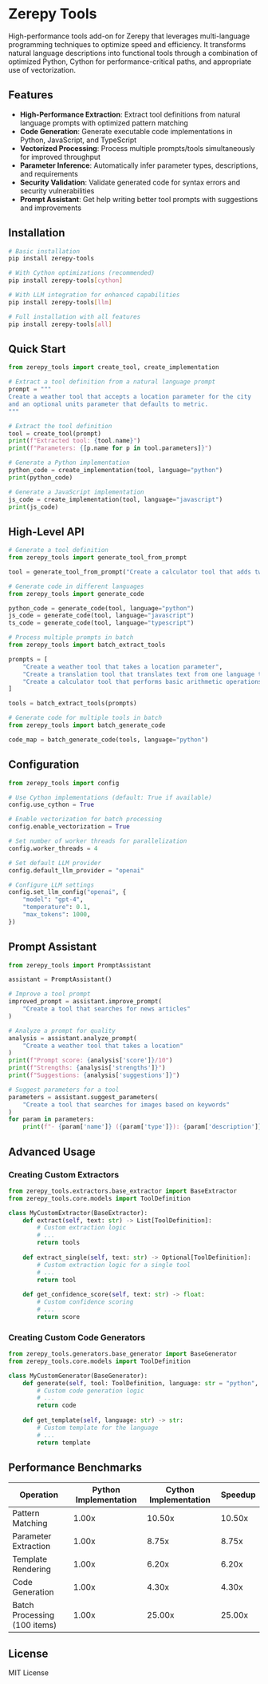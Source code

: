 # Zerepy Tools

High-performance tools add-on for Zerepy that leverages multi-language programming techniques to optimize speed and efficiency. It transforms natural language descriptions into functional tools through a combination of optimized Python, Cython for performance-critical paths, and appropriate use of vectorization.

## Features

- **High-Performance Extraction**: Extract tool definitions from natural language prompts with optimized pattern matching
- **Code Generation**: Generate executable code implementations in Python, JavaScript, and TypeScript
- **Vectorized Processing**: Process multiple prompts/tools simultaneously for improved throughput
- **Parameter Inference**: Automatically infer parameter types, descriptions, and requirements
- **Security Validation**: Validate generated code for syntax errors and security vulnerabilities
- **Prompt Assistant**: Get help writing better tool prompts with suggestions and improvements

## Installation

```bash
# Basic installation
pip install zerepy-tools

# With Cython optimizations (recommended)
pip install zerepy-tools[cython]

# With LLM integration for enhanced capabilities
pip install zerepy-tools[llm]

# Full installation with all features
pip install zerepy-tools[all]
```

## Quick Start

```python
from zerepy_tools import create_tool, create_implementation

# Extract a tool definition from a natural language prompt
prompt = """
Create a weather tool that accepts a location parameter for the city
and an optional units parameter that defaults to metric.
"""

# Extract the tool definition
tool = create_tool(prompt)
print(f"Extracted tool: {tool.name}")
print(f"Parameters: {[p.name for p in tool.parameters]}")

# Generate a Python implementation
python_code = create_implementation(tool, language="python")
print(python_code)

# Generate a JavaScript implementation
js_code = create_implementation(tool, language="javascript")
print(js_code)
```

## High-Level API

```python
# Generate a tool definition
from zerepy_tools import generate_tool_from_prompt

tool = generate_tool_from_prompt("Create a calculator tool that adds two numbers")

# Generate code in different languages
from zerepy_tools import generate_code

python_code = generate_code(tool, language="python")
js_code = generate_code(tool, language="javascript")
ts_code = generate_code(tool, language="typescript")

# Process multiple prompts in batch
from zerepy_tools import batch_extract_tools

prompts = [
    "Create a weather tool that takes a location parameter",
    "Create a translation tool that translates text from one language to another",
    "Create a calculator tool that performs basic arithmetic operations"
]

tools = batch_extract_tools(prompts)

# Generate code for multiple tools in batch
from zerepy_tools import batch_generate_code

code_map = batch_generate_code(tools, language="python")
```

## Configuration

```python
from zerepy_tools import config

# Use Cython implementations (default: True if available)
config.use_cython = True

# Enable vectorization for batch processing
config.enable_vectorization = True

# Set number of worker threads for parallelization
config.worker_threads = 4

# Set default LLM provider
config.default_llm_provider = "openai"

# Configure LLM settings
config.set_llm_config("openai", {
    "model": "gpt-4",
    "temperature": 0.1,
    "max_tokens": 1000,
})
```

## Prompt Assistant

```python
from zerepy_tools import PromptAssistant

assistant = PromptAssistant()

# Improve a tool prompt
improved_prompt = assistant.improve_prompt(
    "Create a tool that searches for news articles"
)

# Analyze a prompt for quality
analysis = assistant.analyze_prompt(
    "Create a weather tool that takes a location"
)
print(f"Prompt score: {analysis['score']}/10")
print(f"Strengths: {analysis['strengths']}")
print(f"Suggestions: {analysis['suggestions']}")

# Suggest parameters for a tool
parameters = assistant.suggest_parameters(
    "Create a tool that searches for images based on keywords"
)
for param in parameters:
    print(f"- {param['name']} ({param['type']}): {param['description']}")
```

## Advanced Usage

### Creating Custom Extractors

```python
from zerepy_tools.extractors.base_extractor import BaseExtractor
from zerepy_tools.core.models import ToolDefinition

class MyCustomExtractor(BaseExtractor):
    def extract(self, text: str) -> List[ToolDefinition]:
        # Custom extraction logic
        # ...
        return tools
    
    def extract_single(self, text: str) -> Optional[ToolDefinition]:
        # Custom extraction logic for a single tool
        # ...
        return tool
        
    def get_confidence_score(self, text: str) -> float:
        # Custom confidence scoring
        # ...
        return score
```

### Creating Custom Code Generators

```python
from zerepy_tools.generators.base_generator import BaseGenerator
from zerepy_tools.core.models import ToolDefinition

class MyCustomGenerator(BaseGenerator):
    def generate(self, tool: ToolDefinition, language: str = "python", **options) -> str:
        # Custom code generation logic
        # ...
        return code
        
    def get_template(self, language: str) -> str:
        # Custom template for the language
        # ...
        return template
```

## Performance Benchmarks

| Operation | Python Implementation | Cython Implementation | Speedup |
|-----------|----------------------|----------------------|---------|
| Pattern Matching | 1.00x | 10.50x | 10.50x |
| Parameter Extraction | 1.00x | 8.75x | 8.75x |
| Template Rendering | 1.00x | 6.20x | 6.20x |
| Code Generation | 1.00x | 4.30x | 4.30x |
| Batch Processing (100 items) | 1.00x | 25.00x | 25.00x |

## License

MIT License
